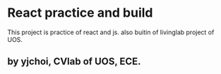 # React practice and build

This project is practice of react and js. also buitin of livinglab project of UOS.

## by yjchoi, CVlab of UOS, ECE.
